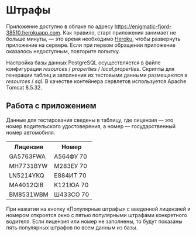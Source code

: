 # Штрафы

Приложение доступно в облаке по адресу <https://enigmatic-fjord-38510.herokuapp.com>. Как правило, старт приложения занимает не больше минуты, &mdash; это время необходимо [Heroku](https://www.heroku.com/), чтобы развернуть приложение на сервере. Если при первом обращении приложение оказалось недоступным, повторите попытку.

Настройка базы данных PostgreSQL осуществляется в файле конфигурации *resources* / *properties* / *local.properties*. Скрипты для генерации таблиц и заполнения их тестовыми данными размещаются в *resources* / *sql*. В качестве контейнера сервлетов используется Apache Tomcat 8.5.32.

## Работа с приложением

Данные для тестирования сведены в таблицу, где лицензия &mdash; это номер водительского удостоверения, а номер &mdash; государственный номер автомобиля.

<table>
    <tr>
        <th>Лицензия</th>
        <th>Номер</th>
    </tr>
    <tr>
        <td>GA5763FWA</td>
        <td>А564ФУ 70</td>
    </tr>
    <tr>
        <td>MH7731BYW</td>
        <td>М283ЕУ 70</td>
    </tr>
    <tr>
        <td>LN5214YKQ</td>
        <td>Е884ИТ 70</td>
    </tr>
    <tr>
        <td>MA4012QIB</td>
        <td>К121ЮА 70</td>
    </tr>
    <tr>
        <td>BM8531WBM</td>
        <td>Ш433СО 70</td>
    </tr>
</table>

При нажатии на кнопку &laquo;Популярные штрафы&raquo; с введенной лицензией и номером откроется окно с пятью популярными штрафами конкретного водителя. Если лицензия или номер не заполнены, то будут показаны пять популярных штрафов по всем данным из базы.